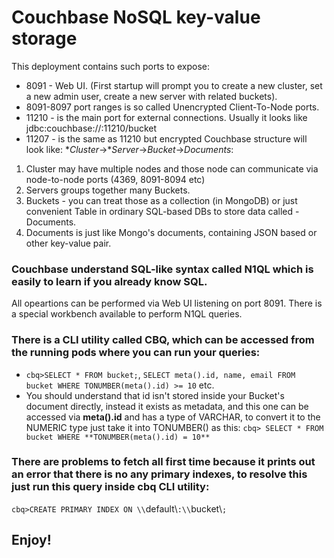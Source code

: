 # Couchbase NoSQL key-value storage
This deployment contains such ports to expose:
* 8091 - Web UI. (First startup will prompt you to create a new cluster, set a new admin user, create a new server with related buckets).
* 8091-8097 port ranges is so called Unencrypted Client-To-Node ports.
* 11210 - is the main port for external connections. Usually it looks like jdbc:couchbase://<host>:11210/bucket
* 11207 - is the same as 11210 but encrypted
Couchbase structure will look like: **Cluster*->**Server*->*Bucket*->*Documents*:
1. Cluster may have multiple nodes and those node can communicate via node-to-node ports (4369, 8091-8094 etc)
2. Servers groups together many Buckets.
3. Buckets - you can treat those as a collection (in MongoDB) or just convenient Table in ordinary SQL-based DBs to store data called - Documents.
3. Documents is just like Mongo's documents, containing JSON based or other key-value pair.
### Couchbase understand SQL-like syntax called N1QL which is easily to learn if you already know SQL.
All opeartions can be performed via Web UI listening on port 8091. There is a special workbench available to perform N1QL queries.
### There is a CLI utility called CBQ, which can be accessed from the running pods where you can run your queries:
  * `cbq>SELECT * FROM bucket;`, `SELECT meta().id, name, email FROM bucket WHERE TONUMBER(meta().id) >= 10` etc.
  * You should understand that id isn't stored inside your Bucket's document directly, instead it exists as metadata, and this one can be accessed via **meta().id** and has a type of VARCHAR, to convert it to the NUMERIC type just take it into TONUMBER() as this: `cbq> SELECT * FROM bucket WHERE **TONUMBER(meta().id) = 10**`

### There are problems to fetch all first time because it prints out an error that there is no any primary indexes, to resolve this just run this query inside cbq CLI utility:
`cbq>CREATE PRIMARY INDEX ON \\`default\\`:\\`bucket\\`;`

## Enjoy!
